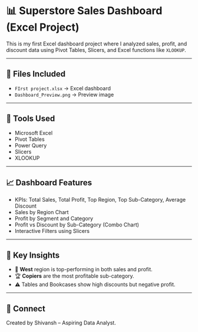 # 📊 Superstore Sales Dashboard (Excel Project)

This is my first Excel dashboard project where I analyzed sales, profit, and discount data using Pivot Tables, Slicers, and Excel functions like `XLOOKUP`.

---

## 📁 Files Included
- `FIrst project.xlsx` → Excel dashboard
- `Dashboard_Preview.png` → Preview image

---

## 🧰 Tools Used
- Microsoft Excel
- Pivot Tables
- Power Query
- Slicers
- XLOOKUP

---

## 📈 Dashboard Features
- KPIs: Total Sales, Total Profit, Top Region, Top Sub-Category, Average Discount
- Sales by Region Chart
- Profit by Segment and Category
- Profit vs Discount by Sub-Category (Combo Chart)
- Interactive Filters using Slicers

---

## 📌 Key Insights
- 📍 **West** region is top-performing in both sales and profit.
- 🏆 **Copiers** are the most profitable sub-category.
- ⚠️ Tables and Bookcases show high discounts but negative profit.

---

## 🔗 Connect
Created by Shivansh – Aspiring Data Analyst.
